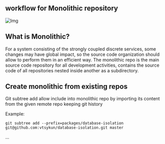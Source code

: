## workflow for Monolithic repository

![Img](.docs/monolithic.png)

What is Monolithic?
-----------------
For a system consisting of the strongly coupled discrete services, some changes may have global impact, so the source code 
organization should allow to perform them in an efficient way. The monolithic repo is the main source code repository 
for all development activities, contains the source code of all repositories nested inside another as a subdirectory.

Create monolithic from existing repos
------------------------------------

Git subtree add allow include into monolithic repo by importing its content from the given remote repo keeping git history

Example:
```
git subtree add --prefix=packages/database-isolation git@github.com:vtsykun/database-isolation.git master
```

...